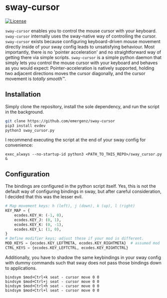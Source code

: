 # sway-cursor

[![License](https://img.shields.io/github/license/emergenz/sway-cursor)](https://github.com/emergenz/sway-cursor/blob/main/LICENSE)

`sway-cursor` enables you to control the mouse cursor with your keyboard. `sway-cursor` internally uses the sway-native way of controlling the cursor. `sway-cursor` exists because configuring keyboard-driven mouse movement directly inside of your sway config leads to unsatisfying behaviour. Most importantly, there is no 'pointer acceleration' and no straightforward way of getting there via simple scripts. `sway-cursor` is a simple python daemon that simply lets you control the mouse cursor with your keyboard and behaves as you would expect: Pointer-acceleration is natively supported, holding two adjacent directions moves the cursor diagonally, and the cursor movement is *totally smooth*™.

## Installation
Simply clone the repository, install the sole dependency, and run the script in the background.

```bash
git clone https://github.com/emergenz/sway-cursor
pip3 install evdev
python3 sway_cursor.py
```

I recommend executing the script at the end of your sway config for convenience:
```
exec_always --no-startup-id python3 <PATH_TO_THIS_REPO>/sway_cursor.py &
```
## Configuration
The bindings are configured in the python script itself. Yes, this is not the default way of configuring bindings in sway, but after careful consideration, I decided that this was the lesser evil.

```python
# Map movement keys: h (left), j (down), k (up), l (right)
KEY_MAP = {
    ecodes.KEY_H: (-1, 0),
    ecodes.KEY_J: (0, 1),
    ecodes.KEY_K: (0, -1),
    ecodes.KEY_L: (1, 0),
}
# Define modifier keys; adjust these if your mod is different.
MOD_KEYS = {ecodes.KEY_LEFTMETA, ecodes.KEY_RIGHTMETA}  # assumed mod
CTRL_KEYS = {ecodes.KEY_LEFTCTRL, ecodes.KEY_RIGHTCTRL}
```

Additionally, you have to shadow the same keybindings in your sway config with dummy commands such that sway does not pass those bindings down to applications.
```
bindsym $mod+Ctrl+k seat - cursor move 0 0
bindsym $mod+Ctrl+j seat - cursor move 0 0
bindsym $mod+Ctrl+h seat - cursor move 0 0
bindsym $mod+Ctrl+l seat - cursor move 0 0
```
